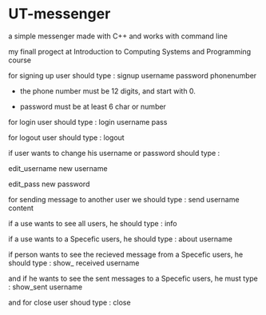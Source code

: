 # UT-messenger
 a simple messenger made with C++ and works with command line
 
 my finall progect at Introduction to Computing Systems and Programming course
 
 for signing up user should type : signup username password phonenumber
 
 * the phone number must be 12 digits, and start with 0.
 
 * password must be at least 6 char or number
 
 
 for login user should type : login username pass
 
 
 for logout user should type : logout
 
 if user wants to change his username or password should type : 

 edit_username new username

 edit_pass new password

 
 for sending message to another user we should type : send username content
 
 
 if a use wants to see all users, he should type : info
 
 
 if a use wants to a Specefic users, he should type : about username
 
 
 if person wants to see the recieved message from a Specefic users, he should type : show_ received username
 
 and if he wants to see the sent messages to a Specefic users, he must type : show_sent username
 
 and for close user shoud type : close
